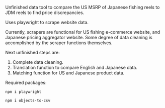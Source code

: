 Unfinished data tool to compare the US MSRP of Japanese fishing reels to JDM reels to find price discrepancies. 

Uses playwright to scrape website data. 

Currently, scrapers are functional for US fishing e-commerce website, and Japanese pricing aggregator website. Some degree of data cleaning is accomplished by the scraper functions themselves. 

Next unfinished steps are:
1. Complete data cleaning.
2. Translation function to compare English and Japanese data.
3. Matching function for US and Japanese product data. 

Required packages:

`npm i playwright`

`npm i objects-to-csv`